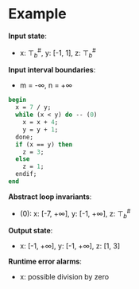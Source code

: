 # Example

**Input state**:
- x: $⊤_{b}^{\text{\#}}$, y: [-1, 1], z: $⊤_{b}^{\text{\#}}$

**Input interval boundaries**:
- m = -∞, n = +∞
```pascal
begin
  x = 7 / y;
  while (x < y) do -- (0)
    x = x + 4;
    y = y + 1;
  done;
  if (x == y) then
    z = 3;
  else
    z = 1;
  endif;
end
```
**Abstract loop invariants**:
- (0): x: [-7, +∞], y: [-1, +∞], z: $⊤_{b}^{\text{\#}}$

**Output state**:
- x: [-1, +∞], y: [-1, +∞], z: [1, 3]


**Runtime error alarms**:
- x: possible division by zero
